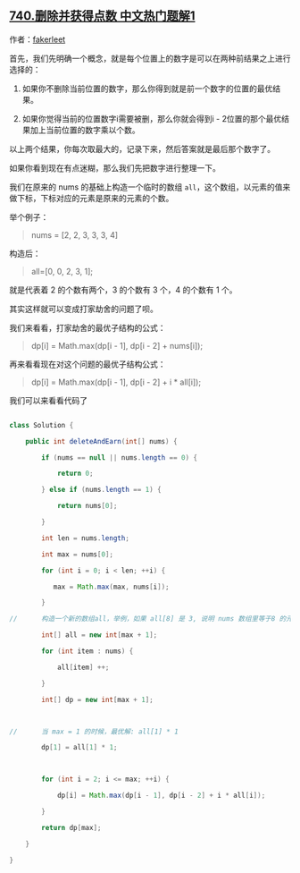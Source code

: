 ## [740.删除并获得点数 中文热门题解1](https://leetcode.cn/problems/delete-and-earn/solutions/100000/ru-guo-ni-li-jie-liao-da-jia-jie-she-zhe-ti-ni-ken)

作者：[fakerleet](https://leetcode.cn/u/fakerleet)

首先，我们先明确一个概念，就是每个位置上的数字是可以在两种前结果之上进行选择的：
1. 如果你不删除当前位置的数字，那么你得到就是前一个数字的位置的最优结果。
2. 如果你觉得当前的位置数字i需要被删，那么你就会得到i - 2位置的那个最优结果加上当前位置的数字乘以个数。

以上两个结果，你每次取最大的，记录下来，然后答案就是最后那个数字了。

如果你看到现在有点迷糊，那么我们先把数字进行整理一下。

我们在原来的 nums 的基础上构造一个临时的数组 `all`，这个数组，以元素的值来做下标，下标对应的元素是原来的元素的个数。

举个例子：
>  nums = [2, 2, 3, 3, 3, 4]

构造后：
> all=[0, 0, 2, 3, 1];

就是代表着 $2$ 的个数有两个，$3$ 的个数有 $3$ 个，$4$ 的个数有 $1$ 个。

其实这样就可以变成打家劫舍的问题了呗。

我们来看看，打家劫舍的最优子结构的公式：
>  dp[i] = Math.max(dp[i - 1], dp[i - 2] + nums[i]);

再来看看现在对这个问题的最优子结构公式：
> dp[i] = Math.max(dp[i - 1], dp[i - 2] + i * all[i]);

我们可以来看看代码了
```java [-Java]
class Solution {
    public int deleteAndEarn(int[] nums) {
        if (nums == null || nums.length == 0) {
            return 0;
        } else if (nums.length == 1) {
            return nums[0];
        }
        int len = nums.length;
        int max = nums[0];
        for (int i = 0; i < len; ++i) {
           max = Math.max(max, nums[i]);
        }
//      构造一个新的数组all，举例，如果 all[8] 是 3, 说明 nums 数组里等于8 的元素有3个
        int[] all = new int[max + 1];
        for (int item : nums) {
            all[item] ++;
        }
        int[] dp = new int[max + 1];

//      当 max = 1 的时候，最优解: all[1] * 1
        dp[1] = all[1] * 1;

        for (int i = 2; i <= max; ++i) {
            dp[i] = Math.max(dp[i - 1], dp[i - 2] + i * all[i]);
        }
        return dp[max];
    }
}
```
